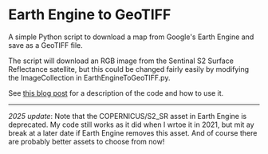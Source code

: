 # Earth Engine to GeoTIFF

A simple Python script to download a map from Google's Earth Engine and save as a GeoTIFF file.

The script will download an RGB image from the Sentinal S2 Surface Reflectance satellite, but this could be changed fairly easily by modifying the ImageCollection in EarthEngineToGeoTIFF.py.

See [this blog post](https://sites.northwestern.edu/researchcomputing/2021/11/19/downloading-satellite-images-made-easy/) for a description of the code and how to use it. 

----
*2025 update*: Note that the COPERNICUS/S2_SR asset in Earth Engine is deprecated.  My code still works as it did when I wrtoe it in 2021, but mit ay break at a later date if Earth Engine removes this asset.  And of course there are probably better assets to choose from now!